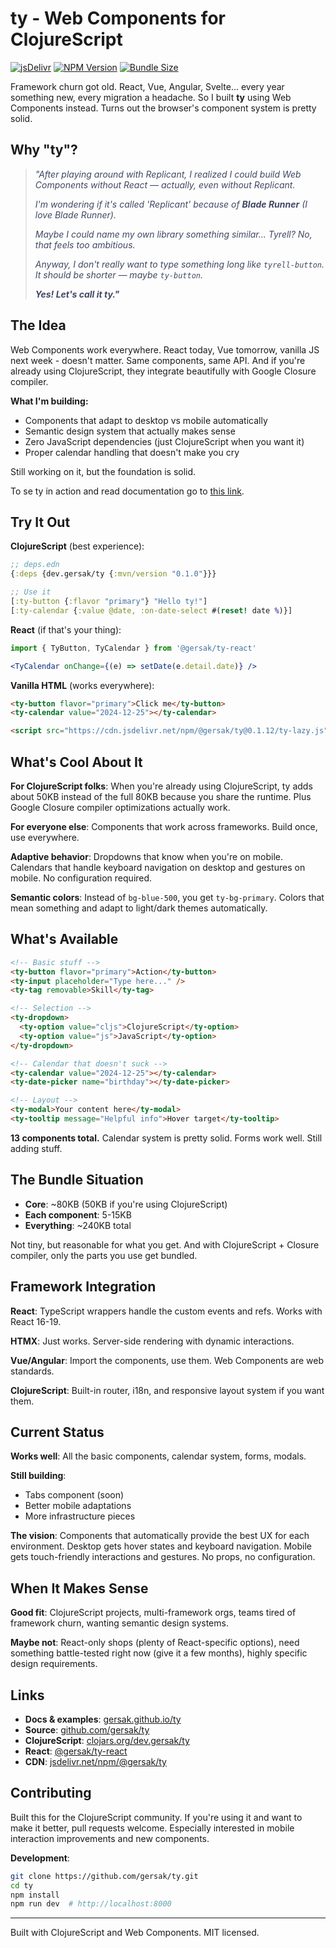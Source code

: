 # ty - Web Components for ClojureScript

[![jsDelivr](https://data.jsdelivr.com/v1/package/npm/@gersak/ty/badge)](https://www.jsdelivr.com/package/npm/@gersak/ty)
[![NPM Version](https://img.shields.io/npm/v/@gersak/ty.svg)](https://www.npmjs.com/package/@gersak/ty)
[![Bundle Size](https://img.shields.io/bundlephobia/minzip/@gersak/ty)](https://bundlephobia.com/package/@gersak/ty)

Framework churn got old. React, Vue, Angular, Svelte... every year something new, every migration a headache. So I built **ty** using Web Components instead. Turns out the browser's component system is pretty solid.

## Why "ty"?

<blockquote style="color: #414863">
<p><em>"After playing around with Replicant, I realized I could build Web Components without React — actually, even without Replicant.</em></p>

<p><em>I'm wondering if it's called 'Replicant' because of <strong>Blade Runner</strong> (I love Blade Runner).</em></p>

<p><em>Maybe I could name my own library something similar... Tyrell? No, that feels too ambitious.</em></p>

<p><em>Anyway, I don't really want to type something long like <code>tyrell-button</code>. It should be shorter — maybe <code>ty-button</code>.</em></p>

<p><strong><em>Yes! Let's call it ty."</em></strong></p>
</blockquote>

## The Idea

Web Components work everywhere. React today, Vue tomorrow, vanilla JS next week - doesn't matter. Same components, same API. And if you're already using ClojureScript, they integrate beautifully with Google Closure compiler.

**What I'm building:**
- Components that adapt to desktop vs mobile automatically
- Semantic design system that actually makes sense
- Zero JavaScript dependencies (just ClojureScript when you want it)
- Proper calendar handling that doesn't make you cry

Still working on it, but the foundation is solid.

To se ty in action and read documentation go to [this link](https://gersak.github.io/ty).

## Try It Out

**ClojureScript** (best experience):
```clojure
;; deps.edn
{:deps {dev.gersak/ty {:mvn/version "0.1.0"}}}

;; Use it
[:ty-button {:flavor "primary"} "Hello ty!"]
[:ty-calendar {:value @date, :on-date-select #(reset! date %)}]
```

**React** (if that's your thing):
```jsx
import { TyButton, TyCalendar } from '@gersak/ty-react'

<TyCalendar onChange={(e) => setDate(e.detail.date)} />
```

**Vanilla HTML** (works everywhere):
```html
<ty-button flavor="primary">Click me</ty-button>
<ty-calendar value="2024-12-25"></ty-calendar>

<script src="https://cdn.jsdelivr.net/npm/@gersak/ty@0.1.12/ty-lazy.js"></script>
```

## What's Cool About It

**For ClojureScript folks**: When you're already using ClojureScript, ty adds about 50KB instead of the full 80KB because you share the runtime. Plus Google Closure compiler optimizations actually work.

**For everyone else**: Components that work across frameworks. Build once, use everywhere.

**Adaptive behavior**: Dropdowns that know when you're on mobile. Calendars that handle keyboard navigation on desktop and gestures on mobile. No configuration required.

**Semantic colors**: Instead of `bg-blue-500`, you get `ty-bg-primary`. Colors that mean something and adapt to light/dark themes automatically.

## What's Available

```html
<!-- Basic stuff -->
<ty-button flavor="primary">Action</ty-button>
<ty-input placeholder="Type here..." />
<ty-tag removable>Skill</ty-tag>

<!-- Selection -->
<ty-dropdown>
  <ty-option value="cljs">ClojureScript</ty-option>
  <ty-option value="js">JavaScript</ty-option>
</ty-dropdown>

<!-- Calendar that doesn't suck -->
<ty-calendar value="2024-12-25"></ty-calendar>
<ty-date-picker name="birthday"></ty-date-picker>

<!-- Layout -->
<ty-modal>Your content here</ty-modal>
<ty-tooltip message="Helpful info">Hover target</ty-tooltip>
```

**13 components total.** Calendar system is pretty solid. Forms work well. Still adding stuff.

## The Bundle Situation

- **Core**: ~80KB (50KB if you're using ClojureScript)
- **Each component**: 5-15KB
- **Everything**: ~240KB total

Not tiny, but reasonable for what you get. And with ClojureScript + Closure compiler, only the parts you use get bundled.

## Framework Integration

**React**: TypeScript wrappers handle the custom events and refs. Works with React 16-19.

**HTMX**: Just works. Server-side rendering with dynamic interactions.

**Vue/Angular**: Import the components, use them. Web Components are web standards.

**ClojureScript**: Built-in router, i18n, and responsive layout system if you want them.

## Current Status

**Works well**: All the basic components, calendar system, forms, modals.

**Still building**: 
- Tabs component (soon)
- Better mobile adaptations 
- More infrastructure pieces

**The vision**: Components that automatically provide the best UX for each environment. Desktop gets hover states and keyboard navigation. Mobile gets touch-friendly interactions and gestures. No props, no configuration.

## When It Makes Sense

**Good fit**: ClojureScript projects, multi-framework orgs, teams tired of framework churn, wanting semantic design systems.

**Maybe not**: React-only shops (plenty of React-specific options), need something battle-tested right now (give it a few months), highly specific design requirements.

## Links

- **Docs & examples**: [gersak.github.io/ty](https://gersak.github.io/ty)
- **Source**: [github.com/gersak/ty](https://github.com/gersak/ty)
- **ClojureScript**: [clojars.org/dev.gersak/ty](https://clojars.org/dev.gersak/ty)
- **React**: [@gersak/ty-react](https://www.npmjs.com/package/@gersak/ty-react)
- **CDN**: [jsdelivr.net/npm/@gersak/ty](https://www.jsdelivr.net/npm/@gersak/ty)

## Contributing

Built this for the ClojureScript community. If you're using it and want to make it better, pull requests welcome. Especially interested in mobile interaction improvements and new components.

**Development**:
```bash
git clone https://github.com/gersak/ty.git
cd ty
npm install
npm run dev  # http://localhost:8000
```

---

Built with ClojureScript and Web Components. MIT licensed.
